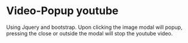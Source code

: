 # Video-Popup youtube

Using Jquery and bootstrap. Upon clicking the image modal will popup, pressing the close or outside the modal will stop the youtube video.



